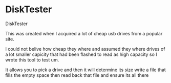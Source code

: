 # DiskTester
DiskTester

This was created when I acquired a lot of cheap usb drives from a popular site.

I could not belive how cheap they where and assumed they where drives of a lot smaller capicity that had been flashed to read as high capacity so I wrote this tool to test um.



It allows you to pick a drive and then it will determine its size write a file that fills the empty space then read back that file and ensure its all there 
